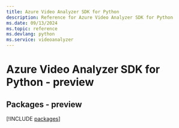 ```yaml
---
title: Azure Video Analyzer SDK for Python
description: Reference for Azure Video Analyzer SDK for Python
ms.date: 09/13/2024
ms.topic: reference
ms.devlang: python
ms.service: videoanalyzer
---
```

# Azure Video Analyzer SDK for Python - preview
## Packages - preview
[!INCLUDE [packages](video-analyzer-index.md)]